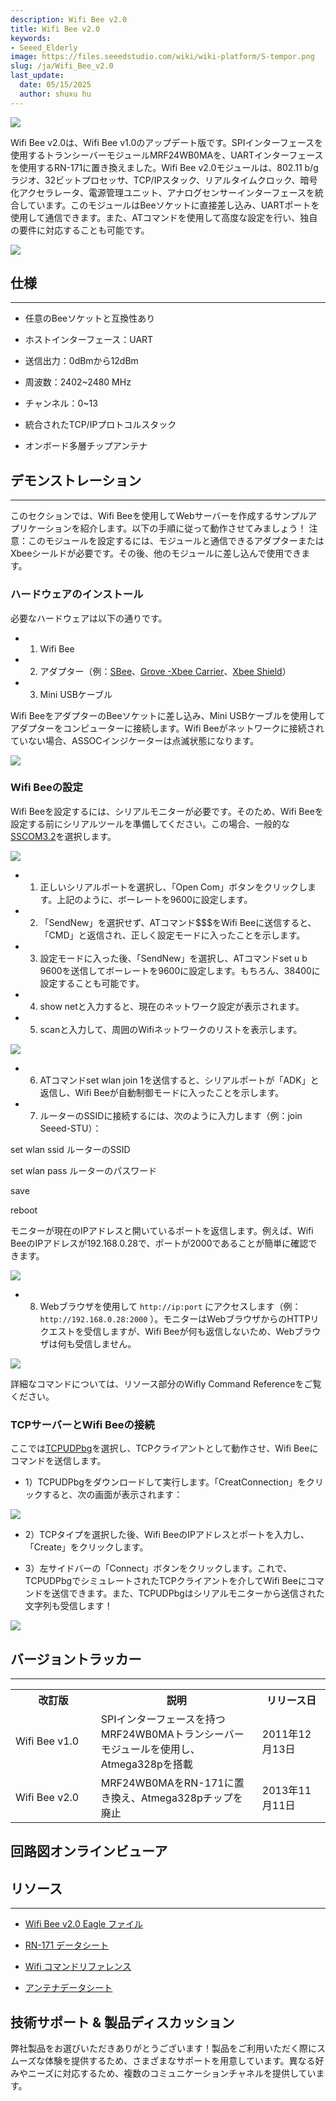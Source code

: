 ```yaml
---
description: Wifi Bee v2.0
title: Wifi Bee v2.0
keywords:
- Seeed_Elderly
image: https://files.seeedstudio.com/wiki/wiki-platform/S-tempor.png
slug: /ja/Wifi_Bee_v2.0
last_update:
  date: 05/15/2025
  author: shuxu hu
---
```



![](https://files.seeedstudio.com/wiki/Wifi_Bee_v2.0/img/Wifi_bee_v2_01.jpg)

Wifi Bee v2.0は、Wifi Bee v1.0のアップデート版です。SPIインターフェースを使用するトランシーバーモジュールMRF24WB0MAを、UARTインターフェースを使用するRN-171に置き換えました。Wifi Bee v2.0モジュールは、802.11 b/gラジオ、32ビットプロセッサ、TCP/IPスタック、リアルタイムクロック、暗号化アクセラレータ、電源管理ユニット、アナログセンサーインターフェースを統合しています。このモジュールはBeeソケットに直接差し込み、UARTポートを使用して通信できます。また、ATコマンドを使用して高度な設定を行い、独自の要件に対応することも可能です。

[![](https://files.seeedstudio.com/wiki/Seeed-WiKi/docs/images/300px-Get_One_Now_Banner-ragular.png)](https://www.seeedstudio.com/Wifi-Bee-v2.0-p-1637.html)

##  仕様
---
*   任意のBeeソケットと互換性あり

*   ホストインターフェース：UART

*   送信出力：0dBmから12dBm

*   周波数：2402~2480 MHz

*   チャンネル：0~13

*   統合されたTCP/IPプロトコルスタック

*   オンボード多層チップアンテナ

##  デモンストレーション
---
このセクションでは、Wifi Beeを使用してWebサーバーを作成するサンプルアプリケーションを紹介します。以下の手順に従って動作させてみましょう！
注意：このモジュールを設定するには、モジュールと通信できるアダプターまたはXbeeシールドが必要です。その後、他のモジュールに差し込んで使用できます。

###  ハードウェアのインストール

必要なハードウェアは以下の通りです。

*   1) Wifi Bee

*   2) アダプター（例：[SBee](https://www.seeedstudio.com/depot/xbee-shield-v20-p-1375.html?cPath=98_16Uart)、[Grove -Xbee Carrier](https://www.seeedstudio.com/depot/grove-xbee-carrier-p-905.html?cPath=98_16)、[Xbee Shield](https://www.seeedstudio.com/depot/xbee-shield-v20-p-1375.html?cPath=98_16)）

*   3) Mini USBケーブル

Wifi BeeをアダプターのBeeソケットに差し込み、Mini USBケーブルを使用してアダプターをコンピューターに接続します。Wifi Beeがネットワークに接続されていない場合、ASSOCインジケーターは点滅状態になります。

![](https://files.seeedstudio.com/wiki/Wifi_Bee_v2.0/img/Wifi_Beev2.0.jpg)

###  Wifi Beeの設定

Wifi Beeを設定するには、シリアルモニターが必要です。そのため、Wifi Beeを設定する前にシリアルツールを準備してください。この場合、一般的な[SSCOM3.2](https://files.seeedstudio.com/wiki/Wifi_Bee_v2.0/res/Sscom32E.zip)を選択します。

![](https://files.seeedstudio.com/wiki/Wifi_Bee_v2.0/img/Serial_Tool.png)

*   1) 正しいシリアルポートを選択し、「Open Com」ボタンをクリックします。上記のように、ボーレートを9600に設定します。

*   2) 「SendNew」を選択せず、ATコマンド$$$をWifi Beeに送信すると、「CMD」と返信され、正しく設定モードに入ったことを示します。

*   3) 設定モードに入った後、「SendNew」を選択し、ATコマンドset u b 9600を送信してボーレートを9600に設定します。もちろん、38400に設定することも可能です。

*   4) show netと入力すると、現在のネットワーク設定が表示されます。

*   5) scanと入力して、周囲のWifiネットワークのリストを表示します。

![](https://files.seeedstudio.com/wiki/Wifi_Bee_v2.0/img/Serial_Tool_Scan_net.png)

*   6) ATコマンドset wlan join 1を送信すると、シリアルポートが「ADK」と返信し、Wifi Beeが自動制御モードに入ったことを示します。

*   7) ルーターのSSIDに接続するには、次のように入力します（例：join Seeed-STU）：

set wlan ssid ルーターのSSID

set wlan pass ルーターのパスワード

save

reboot

モニターが現在のIPアドレスと開いているポートを返信します。例えば、Wifi BeeのIPアドレスが192.168.0.28で、ポートが2000であることが簡単に確認できます。

![](https://files.seeedstudio.com/wiki/Wifi_Bee_v2.0/img/Join_network.png)

*   8) Webブラウザを使用して `http://ip:port` にアクセスします（例：`http://192.168.0.28:2000` ）。モニターはWebブラウザからのHTTPリクエストを受信しますが、Wifi Beeが何も返信しないため、Webブラウザは何も受信しません。

![](https://files.seeedstudio.com/wiki/Wifi_Bee_v2.0/img/Web_access.png)

詳細なコマンドについては、リソース部分のWifly Command Referenceをご覧ください。

###  TCPサーバーとWifi Beeの接続

ここでは[TCPUDPbg](https://files.seeedstudio.com/wiki/Wifi_Bee_v2.0/res/TCPUDPDbg.zip)を選択し、TCPクライアントとして動作させ、Wifi Beeにコマンドを送信します。

*   1）TCPUDPbgをダウンロードして実行します。「CreatConnection」をクリックすると、次の画面が表示されます：

![](https://files.seeedstudio.com/wiki/Wifi_Bee_v2.0/img/TCPUDPTool.png)

*   2）TCPタイプを選択した後、Wifi BeeのIPアドレスとポートを入力し、「Create」をクリックします。

*   3）左サイドバーの「Connect」ボタンをクリックします。これで、TCPUDPbgでシミュレートされたTCPクライアントを介してWifi Beeにコマンドを送信できます。また、TCPUDPbgはシリアルモニターから送信された文字列も受信します！

![](https://files.seeedstudio.com/wiki/Wifi_Bee_v2.0/img/Communication.png)

## バージョントラッカー
---
<table>
<tr>
<th>改訂版</th>
<th>説明</th>
<th>リリース日</th>
</tr>
<tr>
<td width="300px">Wifi Bee v1.0</td>
<td width="500px">SPIインターフェースを持つMRF24WB0MAトランシーバーモジュールを使用し、Atmega328pを搭載</td>
<td width="200px">2011年12月13日</td>
</tr>
<tr>
<td width="300px">Wifi Bee v2.0</td>
<td width="500px">MRF24WB0MAをRN-171に置き換え、Atmega328pチップを廃止</td>
<td width="200px">2013年11月11日</td>
</tr>
</table>

## 回路図オンラインビューア

<div className="altium-ecad-viewer" data-project-src="https://files.seeedstudio.com/wiki/Wifi_Bee_v2.0/res/Wifi_Bee_v2.0_Eagle_File.zip" style={{borderRadius: '0px 0px 4px 4px', height: 500, borderStyle: 'solid', borderWidth: 1, borderColor: 'rgb(241, 241, 241)', overflow: 'hidden', maxWidth: 1280, maxHeight: 700, boxSizing: 'border-box'}}>
</div>

## リソース
---
*   [Wifi Bee v2.0 Eagle ファイル](https://files.seeedstudio.com/wiki/Wifi_Bee_v2.0/res/Wifi_Bee_v2.0_Eagle_File.zip)

*   [RN-171 データシート](https://files.seeedstudio.com/wiki/Wifi_Bee_v2.0/res/WiFly-RN-171.pdf)

*   [Wifi コマンドリファレンス](https://files.seeedstudio.com/wiki/Wifi_Bee_v2.0/res/WiFly-RN-UM.pdf)

*   [アンテナデータシート](https://files.seeedstudio.com/wiki/Wifi_Bee_v2.0/res/Antenna_Datasheet.pdf)

## 技術サポート & 製品ディスカッション

弊社製品をお選びいただきありがとうございます！製品をご利用いただく際にスムーズな体験を提供するため、さまざまなサポートを用意しています。異なる好みやニーズに対応するため、複数のコミュニケーションチャネルを提供しています。

<div class="button_tech_support_container">
<a href="https://forum.seeedstudio.com/" class="button_forum"></a> 
<a href="https://www.seeedstudio.com/contacts" class="button_email"></a>
</div>

<div class="button_tech_support_container">
<a href="https://discord.gg/eWkprNDMU7" class="button_discord"></a> 
<a href="https://github.com/Seeed-Studio/wiki-documents/discussions/69" class="button_discussion"></a>
</div>